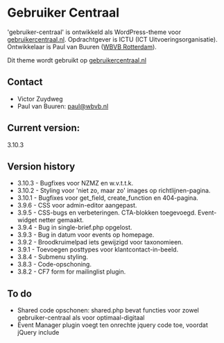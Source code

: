 # Gebruiker Centraal

'gebruiker-centraal' is ontwikkeld als WordPress-theme voor [gebruikercentraal.nl](http://www.gebruikercentraal.nl). Opdrachtgever is ICTU (ICT Uitvoeringsorganisatie). Ontwikkelaar is Paul van Buuren ([WBVB Rotterdam](https://wbvb.nl)). 

Dit theme wordt gebruikt op [gebruikercentraal.nl](http://www.gebruikercentraal.nl)

## Contact
* Victor Zuydweg
* Paul van Buuren: paul@wbvb.nl

## Current version:
3.10.3

## Version history
* 3.10.3 - Bugfixes voor NZMZ en w.v.t.t.k.
* 3.10.2 - Styling voor 'niet zo, maar zo' images op richtlijnen-pagina.
* 3.10.1 - Bugfixes voor get_field, create_function en 404-pagina.
* 3.9.6 - CSS voor admin-editor aangepast.
* 3.9.5 - CSS-bugs en verbeteringen. CTA-blokken toegevoegd. Event-widget netter gemaakt.
* 3.9.4 - Bug in single-brief.php opgelost.
* 3.9.3 - Bug in datum voor events op homepage.
* 3.9.2 - Broodkruimelpad iets gewijzigd voor taxonomieen.
* 3.9.1 - Toevoegen posttypes voor klantcontact-in-beeld.
* 3.8.4 - Submenu styling.
* 3.8.3 - Code-opschoning.
* 3.8.2 - CF7 form for mailinglist plugin.

## To do
* Shared code opschonen: shared.php bevat functies voor zowel gebruiker-centraal als voor optimaal-digitaal
* Event Manager plugin voegt ten onrechte jquery code toe, voordat jQuery include
